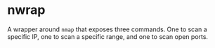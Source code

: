 # nwrap
A wrapper around `nmap` that exposes three commands. One to scan a specific IP, one to scan a specific range, and one to scan open ports.
